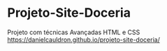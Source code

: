 # Projeto-Site-Doceria
Projeto com técnicas  Avançadas HTML e CSS
https://danielcauldron.github.io/projeto-site-doceria/
